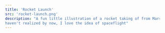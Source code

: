 ```yaml
---
title: 'Rocket Launch'
src: 'rocket-launch.png'
description: "A fun little illustration of a rocket taking of from Mars. If you
haven't realized by now, I love the idea of spaceflight"
---
```

